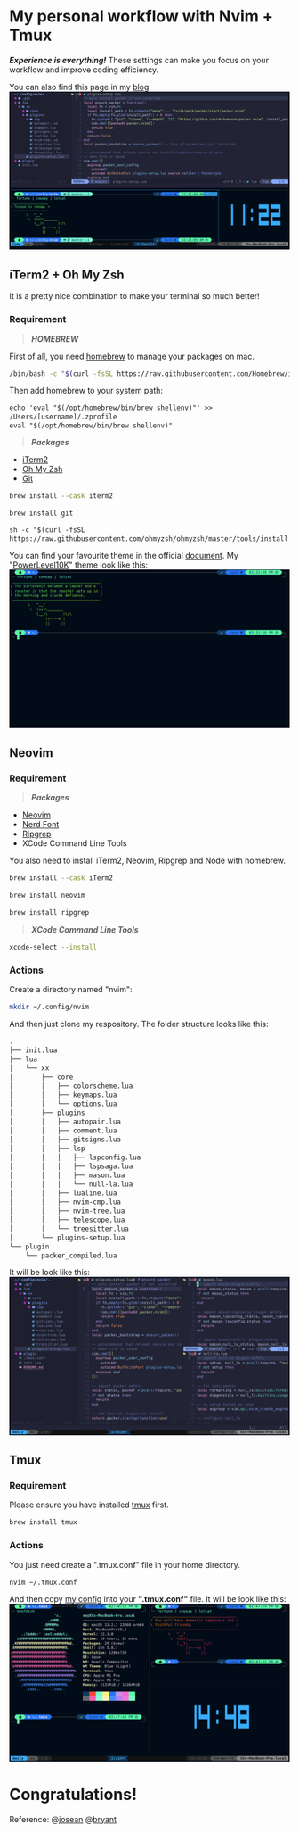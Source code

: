 # My personal workflow with Nvim + Tmux

***Experience is everything!***
These settings can make you focus on your workflow and improve coding efficiency. 

You can also find this page in my [blog](https://xxblog.net/Tools/My-workflow/)
![My work flow](https://raw.githubusercontent.com/yingxiaowoxx/Blog-img/master/img/93d1e7654df592a51374330b508c1106.png)

## iTerm2 + Oh My Zsh
It is a pretty nice combination to make your terminal so much better!
### Requirement
> ***HOMEBREW***

First of all, you need [homebrew](https://brew.sh/) to manage your packages on mac.

```bash
/bin/bash -c "$(curl -fsSL https://raw.githubusercontent.com/Homebrew/install/HEAD/install.sh)"
```
Then add homebrew to your system path:
```
echo 'eval "$(/opt/homebrew/bin/brew shellenv)"' >> /Users/[username]/.zprofile
eval "$(/opt/homebrew/bin/brew shellenv)"
```
> ***Packages***
- [iTerm2](https://iterm2.com/)
- [Oh My Zsh](https://ohmyz.sh/)
- [Git](https://git-scm.com/)
```bash
brew install --cask iterm2
```
```
brew install git
```
```
sh -c "$(curl -fsSL https://raw.githubusercontent.com/ohmyzsh/ohmyzsh/master/tools/install.sh)"
```
You can find your favourite theme in the official [document](https://github.com/ohmyzsh/ohmyzsh/wiki/Themes).
My "[PowerLevel10K](https://github.com/romkatv/powerlevel10k)" theme look like this:
![Oh my zsh](https://raw.githubusercontent.com/yingxiaowoxx/Blog-img/master/img/20230324153531.png)
## Neovim
### Requirement

> ***Packages***

- [Neovim](https://neovim.io/)
- [Nerd Font](https://www.nerdfonts.com/)
- [Ripgrep](https://github.com/BurntSushi/ripgrep)
- XCode Command Line Tools

You also need to install iTerm2, Neovim, Ripgrep and Node with homebrew.

```bash
brew install --cask iTerm2
```
```bash
brew install neovim
```
```bash
brew install ripgrep
```

> ***XCode Command Line Tools***
```bash
xcode-select --install
```
### Actions
Create a directory named "nvim":
```bash
mkdir ~/.config/nvim
```
And then just clone my respository.
The folder structure looks like this:
```
.
├── init.lua
├── lua
│   └── xx
│       ├── core
│       │   ├── colorscheme.lua
│       │   ├── keymaps.lua
│       │   └── options.lua
│       ├── plugins
│       │   ├── autopair.lua
│       │   ├── comment.lua
│       │   ├── gitsigns.lua
│       │   ├── lsp
│       │   │   ├── lspconfig.lua
│       │   │   ├── lspsaga.lua
│       │   │   ├── mason.lua
│       │   │   └── null-la.lua
│       │   ├── lualine.lua
│       │   ├── nvim-cmp.lua
│       │   ├── nvim-tree.lua
│       │   ├── telescope.lua
│       │   └── treesitter.lua
│       └── plugins-setup.lua
└── plugin
    └── packer_compiled.lua
```
It will be look like this:
![Neovim](https://raw.githubusercontent.com/yingxiaowoxx/Blog-img/master/img/20230324150528.png)
## Tmux
### Requirement
Please ensure you have installed [tmux](https://github.com/tmux/tmux/wiki) first.
```bash
brew install tmux
```
### Actions
You just need create a ".tmux.conf" file in your home directory.
```
nvim ~/.tmux.conf
```
And then copy [my config](https://github.com/yingxiaowoxx/Neovim/blob/master/.tmux.conf) into your **".tmux.conf"** file.
It will be look like this:
![Tmux](https://raw.githubusercontent.com/yingxiaowoxx/Blog-img/master/img/20230324144855.png)

# Congratulations!
Reference: @[josean](https://github.com/josean-dev/dev-environment-files) @[bryant](https://github.com/bryant-video/neovim-tutorial)

